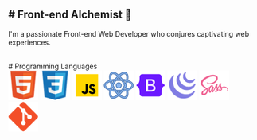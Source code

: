 <h2># Front-end Alchemist 🌟 </h2>

<p>I'm a passionate Front-end Web Developer who conjures captivating web experiences.</p>
<br>
</h4 margin-top="1rem"># Programming Languages </h4>
<div><img src = 'https://github.com/stharavi01/stharavi01/blob/main/html.svg' width='60'/> <img src = 'https://github.com/stharavi01/stharavi01/blob/main/css.svg' width='60'/> <img src = 'https://github.com/stharavi01/stharavi01/blob/main/icons8-javascript-480.svg' width='60'/> <img src = 'https://github.com/stharavi01/stharavi01/blob/main/icons8-react-480.svg' width='60'/> <img src = 'https://github.com/stharavi01/stharavi01/blob/main/icons8-bootstrap-480.svg' width='60'/> <img src = 'https://github.com/stharavi01/stharavi01/blob/main/icons8-jquery-500.svg' width='60'/> <img src = 'https://github.com/stharavi01/stharavi01/blob/main/icons8-sass-480.svg' width='60'/> <img src = 'https://github.com/stharavi01/stharavi01/blob/main/git.svg' width='60'> </div> 
